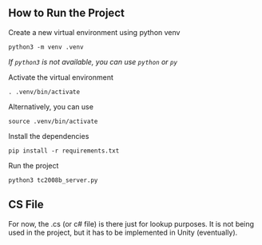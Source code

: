 ## How to Run the Project

Create a new virtual environment using python venv 

```
python3 -m venv .venv
```
_If `python3` is not available, you can use `python` or `py`_


Activate the virtual environment

```
. .venv/bin/activate
```
Alternatively, you can use 
```
source .venv/bin/activate
```

Install the dependencies

```
pip install -r requirements.txt
```

Run the project

```
python3 tc2008b_server.py
```

## CS File 

For now, the .cs (or c# file) is there just for lookup purposes. It is not being used in the project, but it has to be implemented in Unity (eventually). 